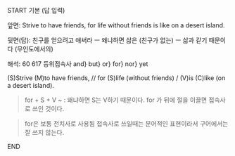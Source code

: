 START
기본 (답 입력)

앞면:
Strive to have friends, for life without friends is like on a desert island.


뒷면(답):
친구를 얻으려고 애써라 ㅡ 왜냐하면 삶은 (친구가 없는) ㅡ 삶과 같기 때문이다 (무인도에서의)


해석:
60 617 등위접속사 and} but} or} for} nor} yet

(S)Strive (M)to have friends, // for (S)life (without friends) / (V)is (C)like (on a desert island).

> for + S + V ~ : 왜냐하면 S는 V하기 때문이다.
> for 가 뒤에 절을 이끌면 접속사로 쓰인 것이다.

> for은 보통 전치사로 사용됨
> 접속사로 쓰일때는 문어적인 표현이라서
> 구어에서는 잘 쓰지 않는다.
<!--ID: 1695457077416-->
END